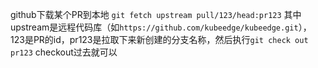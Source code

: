 github下载某个PR到本地
`git fetch upstream pull/123/head:pr123`
其中upstream是远程代码库（如`https://github.com/kubeedge/kubeedge.git`），123是PR的id，pr123是拉取下来新创建的分支名称，然后执行`git check out pr123` checkout过去就可以
